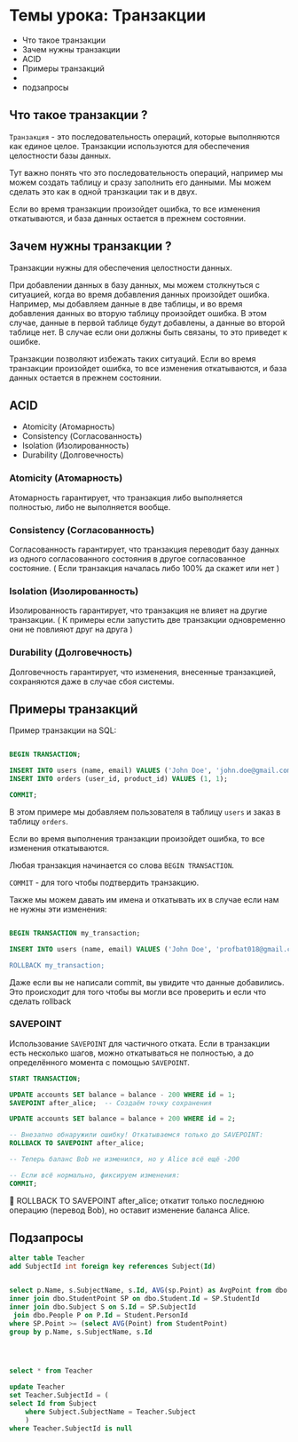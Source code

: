 # Темы урока: Транзакции 
- Что такое транзакции
- Зачем нужны транзакции 
- ACID
- Примеры транзакций
- 
- подзапросы

## Что такое транзакции ? 

`Транзакция` - это последовательность операций, которые выполняются как единое целое. 
Транзакции используются для обеспечения целостности базы данных.

Тут важно понять что это последовательность операций, например мы можем создать таблицу
и сразу заполнить его данными. Мы можем сделать это как в одной транзкации так и в двух.

Если во время транзакции произойдет ошибка, то все изменения откатываются, 
и база данных остается в прежнем состоянии.


## Зачем нужны транзакции ?

Транзакции нужны для обеспечения целостности данных.

При добавлении данных в базу данных, мы можем столкнуться с ситуацией, когда
во время добавления данных произойдет ошибка. Например, мы добавляем данные в две таблицы,
и во время добавления данных во вторую таблицу произойдет ошибка. В этом случае,
данные в первой таблице будут добавлены, а данные во второй таблице нет. В случае если они 
должны быть связаны, то это приведет к ошибке.

Транзакции позволяют избежать таких ситуаций. Если во время транзакции произойдет ошибка,
то все изменения откатываются, и база данных остается в прежнем состоянии.

## ACID
- Atomicity (Атомарность)
- Consistency (Согласованность)
- Isolation (Изолированность)
- Durability (Долговечность)


### Atomicity (Атомарность)
Атомарность гарантирует, что транзакция либо выполняется полностью, либо не выполняется вообще.

### Consistency (Согласованность)
Согласованность гарантирует, что транзакция переводит базу данных из одного согласованного состояния в другое согласованное состояние. ( Если транзакция началась либо 100% да скажет или нет )

### Isolation (Изолированность)
Изолированность гарантирует, что транзакция не влияет на другие транзакции. ( К примеры если запустить две транзакции одновременно они не повлияют друг на друга )

### Durability (Долговечность)
Долговечность гарантирует, что изменения, внесенные транзакцией, сохраняются даже в случае сбоя системы.


## Примеры транзакций

Пример транзакции на SQL:

```sql

BEGIN TRANSACTION;

INSERT INTO users (name, email) VALUES ('John Doe', 'john.doe@gmail.com');
INSERT INTO orders (user_id, product_id) VALUES (1, 1);

COMMIT;

```

В этом примере мы добавляем пользователя в таблицу `users` и заказ в таблицу `orders`.

Если во время выполнения транзакции произойдет ошибка, то все изменения откатываются.

Любая транзакция начинается со слова `BEGIN TRANSACTION`.

`COMMIT` - для того чтобы подтвердить транзакцию. 


Также мы можем давать им имена и откатывать их в случае если нам не нужны эти изменения: 

```sql

BEGIN TRANSACTION my_transaction;

INSERT INTO users (name, email) VALUES ('John Doe', 'profbat018@gmail.com`);

ROLLBACK my_transaction;

```

Даже если вы не написали commit, вы увидите что данные добавились. 
Это происходит для того чтобы вы могли все проверить и если что сделать 
rollback 

### SAVEPOINT 

Использование `SAVEPOINT` для частичного отката. Если в транзакции есть несколько шагов, можно откатываться не полностью, а до определённого момента с помощью `SAVEPOINT`.

```sql
START TRANSACTION;

UPDATE accounts SET balance = balance - 200 WHERE id = 1;
SAVEPOINT after_alice;  -- Создаём точку сохранения

UPDATE accounts SET balance = balance + 200 WHERE id = 2;

-- Внезапно обнаружили ошибку! Откатываемся только до SAVEPOINT:
ROLLBACK TO SAVEPOINT after_alice;

-- Теперь баланс Bob не изменился, но у Alice всё ещё -200

-- Если всё нормально, фиксируем изменения:
COMMIT;
```

📌 ROLLBACK TO SAVEPOINT after_alice; откатит только последнюю операцию (перевод Bob), но оставит изменение баланса Alice.

## Подзапросы


```sql
alter table Teacher
add SubjectId int foreign key references Subject(Id)


select p.Name, s.SubjectName, s.Id, AVG(sp.Point) as AvgPoint from dbo.Student
inner join dbo.StudentPoint SP on dbo.Student.Id = SP.StudentId
inner join dbo.Subject S on S.Id = SP.SubjectId
 join dbo.People P on P.Id = Student.PersonId
where SP.Point >= (select AVG(Point) from StudentPoint)
group by p.Name, s.SubjectName, s.Id




select * from Teacher

update Teacher
set Teacher.SubjectId = (
select Id from Subject
    where Subject.SubjectName = Teacher.Subject
    )
where Teacher.SubjectId is null
```











